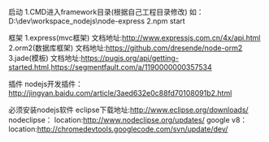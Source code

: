 启动
1.CMD进入framework目录(根据自己工程目录修改)
如：D:\dev\workspace_nodejs\node-express
2.npm start

框架
1.express(mvc框架)   文档地址:http://www.expressjs.com.cn/4x/api.html
2.orm2(数据库框架)     文档地址:https://github.com/dresende/node-orm2
3.jade(模板)         文档地址:https://pugjs.org/api/getting-started.html,https://segmentfault.com/a/1190000000357534

插件
nodejs开发插件：http://jingyan.baidu.com/article/3aed632e0c88fd70108091b2.html

必须安装nodejs软件
eclipse下载地址:http://www.eclipse.org/downloads/
nodeclipse： location:http://www.nodeclipse.org/updates/
google v8：location:http://chromedevtools.googlecode.com/svn/update/dev/